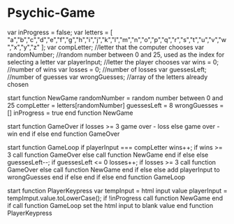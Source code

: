 # Psychic-Game
<!-- Pseudo Code Doc -->
var inProgress = false;
var letters = [ "a","b","c","d","e","f","g","h","i","j","k","l","m","n","o","p","q","r","s","t","u","v","w","x","y","z" ];
var compLetter; //letter that the computer chooses
var randomNumber; //random number between 0 and 25, used as the index for selecting a letter
var playerInput; //letter the player chooses
var wins = 0; //number of wins
var losses = 0; //number of losses
var guessesLeft; //number of guesses
var wrongGuesses; //array of the letters already chosen
            
start function NewGame
    randomNumber = random number between 0 and 25
    compLetter = letters[randomNumber]
    guessesLeft = 8
    wrongGuesses = []
    inProgress = true
end function NewGame
<!-- ____________________________________________________________ -->
start function GameOver
    if losses >= 3
        game over - loss
    else
        game over - win
    end if else
end function GameOver
<!-- ____________________________________________________________ -->
start function GameLoop
    if playerInput === compLetter
        wins++;
        if wins >= 3
            call function GameOver
        else
            call function NewGame
        end if else
    else
        guessesLeft--;
        if guessesLeft <= 0
            losses++;
            if losses >= 3
                call function GameOver
            else
                call function NewGame
            end if else
        else
            add playerInput to wrongGuesses
        end if else
    end if else
end function GameLoop
<!-- ____________________________________________________________ -->
start function PlayerKeypress
    var tempInput = html input value
    playerInput = tempImput.value.toLowerCase();
    if !inProgress
        call function NewGame
    end if
    call function GameLoop
    set the html input to blank value
end function PlayerKeypress